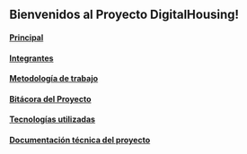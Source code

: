 ## Bienvenidos al Proyecto DigitalHousing! 

#### [Principal](https://gitlab.ctd.academy/ctd/proyecto-integrador-1022/0521-pt-c3/grupo-05/-/wikis/Principal)

#### [Integrantes](https://gitlab.ctd.academy/ctd/proyecto-integrador-1022/0521-pt-c3/grupo-05/-/wikis/Integrantes)

#### [Metodología de trabajo](https://gitlab.ctd.academy/ctd/proyecto-integrador-1022/0521-pt-c3/grupo-05/-/wikis/MetodologiaDeTrabajo)

#### [Bitácora del Proyecto](https://gitlab.ctd.academy/ctd/proyecto-integrador-1022/0521-pt-c3/grupo-05/-/wikis/Bitacora)

#### [Tecnologías utilizadas](https://gitlab.ctd.academy/ctd/proyecto-integrador-1022/0521-pt-c3/grupo-05/-/wikis/Tecnologias)

#### [Documentación técnica del proyecto](https://gitlab.ctd.academy/ctd/proyecto-integrador-1022/0521-pt-c3/grupo-05/-/wikis/Documentacion)